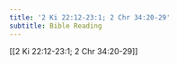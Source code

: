 ```yaml
---
title: '2 Ki 22:12-23:1; 2 Chr 34:20-29'
subtitle: Bible Reading
---
```


[[2 Ki 22:12-23:1; 2 Chr 34:20-29]]
